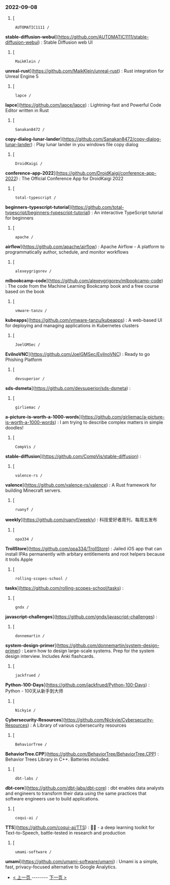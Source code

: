 ### 2022-09-08 
1. [
    

        AUTOMATIC1111 /
**stable-diffusion-webui**](https://github.com/AUTOMATIC1111/stable-diffusion-webui) : Stable Diffusion web UI
1. [
    

        MaikKlein /
**unreal-rust**](https://github.com/MaikKlein/unreal-rust) : Rust integration for Unreal Engine 5
1. [
    

        lapce /
**lapce**](https://github.com/lapce/lapce) : Lightning-fast and Powerful Code Editor written in Rust
1. [
    

        Sanakan8472 /
**copy-dialog-lunar-lander**](https://github.com/Sanakan8472/copy-dialog-lunar-lander) : Play lunar lander in you windows file copy dialog
1. [
    

        DroidKaigi /
**conference-app-2022**](https://github.com/DroidKaigi/conference-app-2022) : The Official Conference App for DroidKaigi 2022
1. [
    

        total-typescript /
**beginners-typescript-tutorial**](https://github.com/total-typescript/beginners-typescript-tutorial) : An interactive TypeScript tutorial for beginners
1. [
    

        apache /
**airflow**](https://github.com/apache/airflow) : Apache Airflow - A platform to programmatically author, schedule, and monitor workflows
1. [
    

        alexeygrigorev /
**mlbookcamp-code**](https://github.com/alexeygrigorev/mlbookcamp-code) : The code from the Machine Learning Bookcamp book and a free course based on the book
1. [
    

        vmware-tanzu /
**kubeapps**](https://github.com/vmware-tanzu/kubeapps) : A web-based UI for deploying and managing applications in Kubernetes clusters
1. [
    

        JoelGMSec /
**EvilnoVNC**](https://github.com/JoelGMSec/EvilnoVNC) : Ready to go Phishing Platform
1. [
    

        devsuperior /
**sds-dsmeta**](https://github.com/devsuperior/sds-dsmeta) : 
1. [
    

        girliemac /
**a-picture-is-worth-a-1000-words**](https://github.com/girliemac/a-picture-is-worth-a-1000-words) : I am trying to describe complex matters in simple doodles!
1. [
    

        CompVis /
**stable-diffusion**](https://github.com/CompVis/stable-diffusion) : 
1. [
    

        valence-rs /
**valence**](https://github.com/valence-rs/valence) : A Rust framework for building Minecraft servers.
1. [
    

        ruanyf /
**weekly**](https://github.com/ruanyf/weekly) : 科技爱好者周刊，每周五发布
1. [
    

        opa334 /
**TrollStore**](https://github.com/opa334/TrollStore) : Jailed iOS app that can install IPAs permanently with arbitary entitlements and root helpers because it trolls Apple
1. [
    

        rolling-scopes-school /
**tasks**](https://github.com/rolling-scopes-school/tasks) : 
1. [
    

        gndx /
**javascript-challenges**](https://github.com/gndx/javascript-challenges) : 
1. [
    

        donnemartin /
**system-design-primer**](https://github.com/donnemartin/system-design-primer) : Learn how to design large-scale systems. Prep for the system design interview. Includes Anki flashcards.
1. [
    

        jackfrued /
**Python-100-Days**](https://github.com/jackfrued/Python-100-Days) : Python - 100天从新手到大师
1. [
    

        Nickyie /
**Cybersecurity-Resources**](https://github.com/Nickyie/Cybersecurity-Resources) : A Library of various cybersecurity resources
1. [
    

        BehaviorTree /
**BehaviorTree.CPP**](https://github.com/BehaviorTree/BehaviorTree.CPP) : Behavior Trees Library in C++. Batteries included.
1. [
    

        dbt-labs /
**dbt-core**](https://github.com/dbt-labs/dbt-core) : dbt enables data analysts and engineers to transform their data using the same practices that software engineers use to build applications.
1. [
    

        coqui-ai /
**TTS**](https://github.com/coqui-ai/TTS) : 🐸💬 - a deep learning toolkit for Text-to-Speech, battle-tested in research and production
1. [
    

        umami-software /
**umami**](https://github.com/umami-software/umami) : Umami is a simple, fast, privacy-focused alternative to Google Analytics. 

- [ < 上一页 ](https://github.com/able8/github-trending-daily-record/blob/master/2022-09-07.md) -------- [ 下一页 > ](https://github.com/able8/github-trending-daily-record/blob/master/2022-09-09.md)